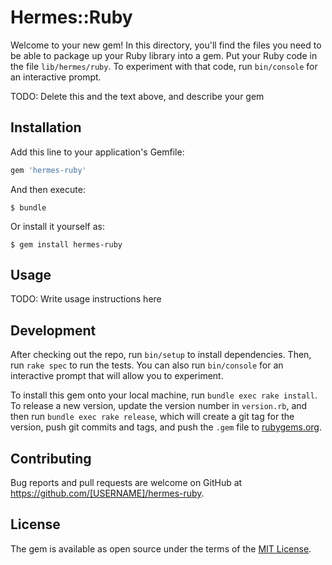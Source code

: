 # Hermes::Ruby

Welcome to your new gem! In this directory, you'll find the files you need to be able to package up your Ruby library into a gem. Put your Ruby code in the file `lib/hermes/ruby`. To experiment with that code, run `bin/console` for an interactive prompt.

TODO: Delete this and the text above, and describe your gem

## Installation

Add this line to your application's Gemfile:

```ruby
gem 'hermes-ruby'
```

And then execute:

    $ bundle

Or install it yourself as:

    $ gem install hermes-ruby

## Usage

TODO: Write usage instructions here

## Development

After checking out the repo, run `bin/setup` to install dependencies. Then, run `rake spec` to run the tests. You can also run `bin/console` for an interactive prompt that will allow you to experiment.

To install this gem onto your local machine, run `bundle exec rake install`. To release a new version, update the version number in `version.rb`, and then run `bundle exec rake release`, which will create a git tag for the version, push git commits and tags, and push the `.gem` file to [rubygems.org](https://rubygems.org).

## Contributing

Bug reports and pull requests are welcome on GitHub at https://github.com/[USERNAME]/hermes-ruby.

## License

The gem is available as open source under the terms of the [MIT License](http://opensource.org/licenses/MIT).
